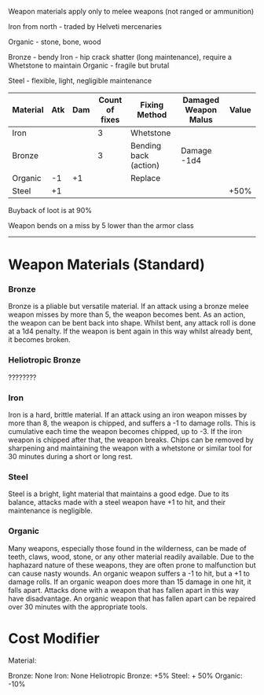 Weapon materials apply only to melee weapons (not ranged or ammunition)

Iron from north - traded by Helveti mercenaries

Organic - stone, bone, wood

Bronze - bendy
Iron - hip crack shatter (long maintenance), require a Whetstone to maintain
Organic - fragile but brutal

Steel - flexible, light, negligible maintenance


| Material | Atk | Dam | Count of fixes | Fixing Method         | Damaged Weapon Malus | Value |
| -------- | --- | --- | -------------- | --------------------- | -------------------- | ----- |
| Iron     |     |     | 3              | Whetstone             |                      |       |
| Bronze   |     |     | 3              | Bending back (action) | Damage -1d4          |       |
| Organic  | -1  | +1  |                | Replace               |                      |       |
| Steel    | +1  |     |                |                       |                      | +50%  |

Buyback of loot is at 90%

Weapon bends on a miss by 5 lower than the armor class

<hr>

# Weapon Materials (Standard)

### Bronze

Bronze is a pliable but versatile material. If an attack using a bronze melee weapon misses by more than 5, the weapon becomes bent. As an action, the weapon can be bent back into shape. Whilst bent, any attack roll is done at a 1d4 penalty. If the weapon is bent again in this way whilst already bent, it becomes broken.

### Heliotropic Bronze

????????

### Iron

Iron is a hard, brittle material. If an attack using an iron weapon misses by more than 8, the weapon is chipped, and suffers a -1 to damage rolls. This is cumulative each time the weapon becomes chipped, up to -3. If the iron weapon is chipped after that, the weapon breaks. Chips can be removed by sharpening and maintaining the weapon with a whetstone or similar tool for 30 minutes during a short or long rest.

### Steel

Steel is a bright, light material that maintains a good edge. Due to its balance, attacks made with a steel weapon have +1 to hit, and their maintenance is negligible.

### Organic

Many weapons, especially those found in the wilderness, can be made of teeth, claws, wood, stone, or any other material readily available. Due to the haphazard nature of these weapons, they are often prone to malfunction but can cause nasty wounds. An organic weapon suffers a -1 to hit, but a +1 to damage rolls. If an organic weapon does more than 15 damage in one hit, it falls apart. Attacks done with a weapon that has fallen apart in this way have disadvantage. An organic weapon that has fallen apart can be repaired over 30 minutes with the appropriate tools.

# Cost Modifier

Material:

Bronze: None
Iron: None
Heliotropic Bronze: +5%
Steel: + 50%
Organic: -10%